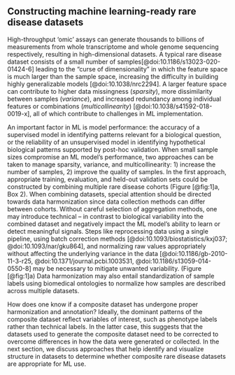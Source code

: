 ## Constructing machine learning-ready rare disease datasets

High-throughput ‘omic’ assays can generate thousands to billions of measurements from whole transcriptome and whole genome sequencing respectively, resulting in high-dimensional datasets.
A typical rare disease dataset consists of a small number of samples[@doi:10.1186/s13023-020-01424-6] leading to the “curse of dimensionality” in which the feature space is much larger than the sample space, increasing the difficulty in building highly generalizable models [@doi:10.1038/nrc2294].
A larger feature space can contribute to higher data missingness (_sparsity_), more dissimilarity between samples (_variance_), and increased redundancy among individual features or combinations (_multicollinearity_) [@doi:10.1038/s41592-018-0019-x], all of which contribute to challenges in ML implementation.

An important factor in ML is model performance: the accuracy of a supervised model in identifying patterns relevant for a biological question, or the reliability of an unsupervised model in identifying hypothetical biological patterns supported by post-hoc validation.
When small sample sizes compromise an ML model’s performance, two approaches can be taken to manage sparsity, variance, and multicollinearity: 1) increase the number of samples, 2) improve the quality of samples.
In the first approach, appropriate training, evaluation, and held-out validation sets could be constructed by combining multiple rare disease cohorts (Figure [@fig:1]a, Box 2).
When combining datasets, special attention should be directed towards data harmonization since data collection methods can differ between cohorts.
Without careful selection of aggregation methods, one may introduce technical – in contrast to biological variability into the combined dataset and negatively impact the ML model’s ability to learn or detect meaningful signals.
Steps like reprocessing data using a single pipeline, using batch correction methods [@doi:10.1093/biostatistics/kxj037; @doi:10.1093/nar/gku864], and normalizing raw values appropriately without affecting the underlying variance in the data [@doi:10.1186/gb-2010-11-3-r25, @doi:10.1371/journal.pcbi.1003531, @doi:10.1186/s13059-014-0550-8] may be necessary to mitigate unwanted variability. (Figure [@fig:1]a)
Data harmonization may also entail standardization of sample labels using biomedical ontologies to normalize how samples are described across multiple datasets.

How does one know if a composite dataset has undergone proper harmonization and annotation?
Ideally, the dominant patterns of the composite dataset reflect variables of interest, such as phenotype labels rather than technical labels.
In the latter case, this suggests that the datasets used to generate the composite dataset need to be corrected to overcome differences in how the data were generated or collected.
In the next section, we discuss approaches that help identify and visualize structure in datasets to determine whether composite rare disease datasets are appropriate for ML use.

